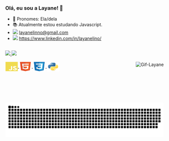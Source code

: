 ### Olá, eu sou a Layane! 👋

- 👥 Pronomes: Ela/dela
- 📚 Atualmente estou estudando Javascript.
- <img height="20" src="https://img.shields.io/badge/Gmail-D14836?style=for-the-badge&logo=gmail&logoColor=white"> layanelinno@gmail.com
- <img height="20" src="https://img.shields.io/badge/LinkedIn-0077B5?style=for-the-badge&logo=linkedin&logoColor=white"> https://www.linkedin.com/in/layanelino/

##

<div>
  <a href="https://github.com/LayaneLino">
  <img height="150em" src="https://github-readme-stats.vercel.app/api?username=LayaneLino&show_icons=true&theme=radical&include_all_commits=true&count_private=true"/>
  <img height="150em" src="https://github-readme-stats.vercel.app/api/top-langs/?username=LayaneLino&layout=compact&langs_count=7&theme=radical"/>
</div>
  
<div style="display: inline_block"><br>
  <img align="center" alt="Ícone-Js" height="30" width="40" src="https://raw.githubusercontent.com/devicons/devicon/master/icons/javascript/javascript-plain.svg">
  <img align="center" alt="Ícone-HTML" height="30" width="40" src="https://raw.githubusercontent.com/devicons/devicon/master/icons/html5/html5-original.svg">
  <img align="center" alt="Ícone-CSS" height="30" width="40" src="https://raw.githubusercontent.com/devicons/devicon/master/icons/css3/css3-original.svg">
  <img align="center" alt="Ícone-Python" height="30" width="40" src="https://raw.githubusercontent.com/devicons/devicon/master/icons/python/python-original.svg">
  <img align="right" height="130"alt="Gif-Layane" src="https://cdn.discordapp.com/attachments/689641119260475541/876640392928460800/picasion.com_f5bffaced559767b6bdf1d1e5167807d.gif">
</div> 
  
  ##
  
   ![Snake animation](https://github.com/LayaneLino/LayaneLino/blob/output/github-contribution-grid-snake.svg)
